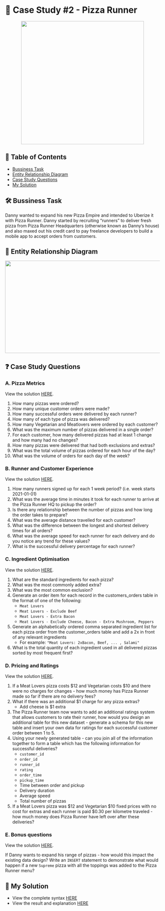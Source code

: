 # 🍕 Case Study #2 - Pizza Runner
<p align="center">
<img src="https://github.com/qanhnn12/8-Week-SQL-Challenge/blob/main/IMG/2.png" align="center" width="400" height="400" >
  
## 📕 Table of Contents
* [Bussiness Task](https://github.com/qanhnn12/8-Week-SQL-Challenge/blob/main/Case%20Study%20%232%20-%20Pizza%20Runner/README.md#%EF%B8%8F-bussiness-task)
* [Entity Relationship Diagram](https://github.com/qanhnn12/8-Week-SQL-Challenge/blob/main/Case%20Study%20%232%20-%20Pizza%20Runner/README.md#-entity-relationship-diagram)
* [Case Study Questions](https://github.com/qanhnn12/8-Week-SQL-Challenge/blob/main/Case%20Study%20%232%20-%20Pizza%20Runner/README.md#-case-study-questions)
* [My Solution](https://github.com/qanhnn12/8-Week-SQL-Challenge/blob/main/Case%20Study%20%232%20-%20Pizza%20Runner/README.md#-my-solution)
  
## 🛠️ Bussiness Task
Danny wanted to expand his new Pizza Empire and intended to Uberize it with Pizza Runner. 
Danny started by recruiting “runners” to deliver fresh pizza from Pizza Runner Headquarters (otherwise known as Danny’s house) 
  and also maxed out his credit card to pay freelance developers to build a mobile app to accept orders from customers.
  
## 🔐 Entity Relationship Diagram
<p align="center">
<img src="https://github.com/qanhnn12/8-Week-SQL-Challenge/blob/main/IMG/e2.PNG" align="center" width="550" height="300" >


## ❓ Case Study Questions
### A. Pizza Metrics
View the solution [HERE](https://github.com/qanhnn12/8-Week-SQL-Challenge/blob/main/Case%20Study%20%232%20-%20Pizza%20Runner/Solution/A.%20Pizza%20Metrics.md).

1. How many pizzas were ordered?
2. How many unique customer orders were made?
3. How many successful orders were delivered by each runner?
4. How many of each type of pizza was delivered?
5. How many Vegetarian and Meatlovers were ordered by each customer?
6. What was the maximum number of pizzas delivered in a single order?
7. For each customer, how many delivered pizzas had at least 1 change and how many had no changes?
8. How many pizzas were delivered that had both exclusions and extras?
9. What was the total volume of pizzas ordered for each hour of the day?
10. What was the volume of orders for each day of the week?

### B. Runner and Customer Experience
View the solution [HERE](https://github.com/qanhnn12/8-Week-SQL-Challenge/blob/main/Case%20Study%20%232%20-%20Pizza%20Runner/Solution/B.%20Runner%20and%20Customer%20Experience.md).

1. How many runners signed up for each 1 week period? (i.e. week starts 2021-01-01)
2. What was the average time in minutes it took for each runner to arrive at the Pizza Runner HQ to pickup the order?
3. Is there any relationship between the number of pizzas and how long the order takes to prepare?
4. What was the average distance travelled for each customer?
5. What was the difference between the longest and shortest delivery times for all orders?
6. What was the average speed for each runner for each delivery and do you notice any trend for these values?
7. What is the successful delivery percentage for each runner?

### C. Ingredient Optimisation
View the solution [HERE](https://github.com/qanhnn12/8-Week-SQL-Challenge/blob/main/Case%20Study%20%232%20-%20Pizza%20Runner/Solution/C.%20Ingredient%20Optimisation.md).

1. What are the standard ingredients for each pizza?
2. What was the most commonly added extra?
3. What was the most common exclusion?
4. Generate an order item for each record in the customers_orders table in the format of one of the following:
    * ```Meat Lovers```
    * ```Meat Lovers - Exclude Beef```
    * ```Meat Lovers - Extra Bacon```
    * ```Meat Lovers - Exclude Cheese, Bacon - Extra Mushroom, Peppers```
5. Generate an alphabetically ordered comma separated ingredient list for each pizza order from the customer_orders table and add a 2x in front of any relevant ingredients
    * For example: ```"Meat Lovers: 2xBacon, Beef, ... , Salami"```
6. What is the total quantity of each ingredient used in all delivered pizzas sorted by most frequent first?

### D. Pricing and Ratings
View the solution [HERE](https://github.com/qanhnn12/8-Week-SQL-Challenge/blob/main/Case%20Study%20%232%20-%20Pizza%20Runner/Solution/D.%20Pricing%20and%20Ratings.md).

1. If a Meat Lovers pizza costs $12 and Vegetarian costs $10 and there were no charges for changes - how much money has Pizza Runner made so far if there are no delivery fees?
2. What if there was an additional $1 charge for any pizza extras?
    * Add cheese is $1 extra
3. The Pizza Runner team now wants to add an additional ratings system that allows customers to rate their runner, how would you design an additional table for this new dataset - generate a schema for this new table and insert your own data for ratings for each successful customer order between 1 to 5.
4. Using your newly generated table - can you join all of the information together to form a table which has the following information for successful deliveries?
    * ```customer_id```
    * ```order_id```
    * ```runner_id```
    * ```rating```
    * ```order_time```
    * ```pickup_time```
    * Time between order and pickup
    * Delivery duration
    * Average speed
    * Total number of pizzas
5. If a Meat Lovers pizza was $12 and Vegetarian $10 fixed prices with no cost for extras and each runner is paid $0.30 per kilometre traveled - how much money does Pizza Runner have left over after these deliveries?

### E. Bonus questions
View the solution [HERE](https://github.com/qanhnn12/8-Week-SQL-Challenge/blob/main/Case%20Study%20%232%20-%20Pizza%20Runner/Solution/E.%20Bonus%20Questions.md).

If Danny wants to expand his range of pizzas - how would this impact the existing data design? Write an ```INSERT``` statement to demonstrate what would happen if a new ```Supreme``` pizza with all the toppings was added to the Pizza Runner menu?

## 🚀 My Solution
* View the complete syntax [HERE](https://github.com/qanhnn12/8-Week-SQL-Challenge/tree/main/Case%20Study%20%232%20-%20Pizza%20Runner/Syntax)
* View the result and explanation [HERE](https://github.com/qanhnn12/8-Week-SQL-Challenge/tree/main/Case%20Study%20%232%20-%20Pizza%20Runner/Solution)
